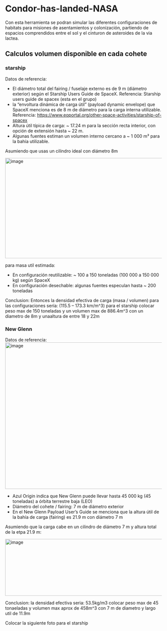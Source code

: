 # Condor-has-landed-NASA
Con esta herramienta se podran simular las diferentes configuraciones de habitats para misiones de asentamientos y colonización, partiendo de espacios comprendidos entre el sol y el cinturon de asteroides de la via lactea. 

## Calculos volumen disponible en cada cohete 
### starship 
Datos de referencia:
- El diámetro total del fairing / fuselaje externo es de 9 m (diámetro exterior) según el Starship Users Guide de SpaceX. Referencia: Starship users guide de spacex (esta en el grupo)
- la “envoltura dinámica de carga útil” (payload dynamic envelope) que SpaceX menciona es de 8 m de diámetro para la carga interna utilizable. Referencia: https://www.eoportal.org/other-space-activities/starship-of-spacex
- Altura útil típica de carga: ~ 17.24 m para la sección recta interior, con opción de extensión hasta ~ 22 m.
- Algunas fuentes estiman un volumen interno cercano a ~ 1 000 m³ para la bahía utilizable.

Asumiendo que usas un cilindro ideal con diámetro 8m

<img width="557" height="323" alt="image" src="https://github.com/user-attachments/assets/71cb4987-793e-4894-9745-3ccb8f9a5ff2" />

para masa util estimada:
- En configuración reutilizable: ~ 100 a 150 toneladas (100 000 a 150 000 kg) según SpaceX
- En configuración desechable: algunas fuentes especulan hasta ~ 200 toneladas

Conclusion: Entonces la densidad efectiva de carga (masa / volumen) para las configuraciones sería:
(115.5 – 173.3 km/m^3) para el starship colocar peso max de 150 toneladas y un volumen max de 886.4m^3 con un diametro de 8m y unaaltura de entre 18 y 22m

### New Glenn
Datos de referencia:
<img width="686" height="472" alt="image" src="https://github.com/user-attachments/assets/9d7e0aa1-3905-4e31-905d-332f0d0c29ac" />

- Azul Origin indica que New Glenn puede llevar hasta 45 000 kg (45 toneladas) a órbita terrestre baja (LEO)
- Diámetro del cohete / fairing: 7 m de diámetro exterior
- En el New Glenn Payload User’s Guide se menciona que la altura útil de la bahía de carga (fairing) es 21.9 m con diámetro 7 m

Asumiendo que la carga cabe en un cilindro de diámetro 7 m y altura total de la etpa 21.9 m:

<img width="599" height="183" alt="image" src="https://github.com/user-attachments/assets/81aac9d4-3d46-446c-9438-dd857030b05a" />

Conclusion: la densidad efectiva seria: 53.5kg/m3 colocar peso max de 45 tonaeladas y volumen max aprox de 458m^3 con 7 m de diametro y largo util de 11.9m

Colocar la siguiente foto para el starship



